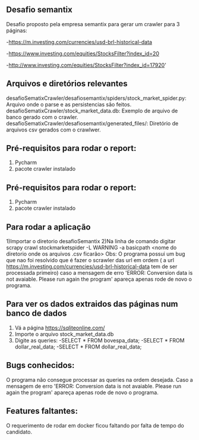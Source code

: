 Desafio semantix
----------------
Desafio proposto pela empresa semantix para gerar um crawler para 3 páginas:

-https://m.investing.com/currencies/usd-brl-historical-data

-https://www.investing.com/equities/StocksFilter?index_id=20

-http://www.investing.com/equities/StocksFilter?index_id=17920'

Arquivos e diretórios relevantes
---------------------------------
desafioSematixCrawler/desafiosemantix/spiders/stock_market_spider.py: Arquivo onde o parse e as persistencias são feitos.
desafioSematixCrawler/stock_market_data.db: Exemplo de arquivo de banco gerado com o crawler.
desafioSematixCrawler/desafiosemantix/generated_files/: Diretório de arquivos csv gerados com o crawlwer.


Pré-requisitos para rodar o report:
----------------------------------
1) Pycharm
2) pacote crawler instalado

Pré-requisitos para rodar o report:
----------------------------------
1) Pycharm
2) pacote crawler instalado

Para rodar a aplicação
----------------------
1)Importar o diretorio desafioSemantix
2)Na linha de comando digitar scrapy crawl stockmarketspider -L WARNING -a basicpath <nome do diretorio onde os arquivos .csv ficarão>
Obs: O programa possui um bug que nao foi resolvido que é fazer o scrawler das url em ordem ( a 
url https://m.investing.com/currencies/usd-brl-historical-data tem de ser processada primeiro) caso a mensagem de erro 
'ERROR: Conversion data is not avaiable. Please run again the program' apareça apenas rode de novo o programa.

Para ver os dados extraidos das páginas num banco de dados
----------------------------------------------------------
1) Vá a página https://sqliteonline.com/
2) Importe o arquivo stock_market_data.db
3) Digite as queries:
-SELECT * FROM bovespa_data;
-SELECT * FROM dollar_real_data;
-SELECT * FROM dollar_real_data;

Bugs conhecidos:
----------------
O programa não consegue processar as queries na ordem desejada. Caso a mensagem de erro 
'ERROR: Conversion data is not avaiable. Please run again the program' apareça apenas rode de novo o programa.

Features faltantes:
-------------------
O requerimento de rodar em docker ficou faltando por falta de tempo do candidato.
